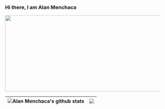 ### Hi there, I am Alan Menchaca
<img align="center" src="https://mir-s3-cdn-cf.behance.net/project_modules/max_1200/223e6792880429.5e569ff84ebef.gif" width="700" height="250"/>

<!--<img src="https://github-readme-stats.vercel.app/api?username=alanmenchaca&show_icons=true&hide=issues&include_all_commits=true&theme=prussian" width="300" height="200"/> <img src="https://github-readme-stats.vercel.app/api/top-langs/?username=alanmenchaca&theme=prussian&layout=compact" width="300" height="200"/>-->

| <img align="center" src="https://github-readme-stats.vercel.app/api?username=alanmenchaca&show_icons=true&hide=issues&include_all_commits=true&theme=prussian" alt="Alan Menchaca's github stats" /></a> | <a href="https://github.com/anuraghazra/github-readme-stats"><img align="center" src="https://github-readme-stats.vercel.app/api/top-langs/?username=alanmenchaca&theme=prussian&layout=compact" /></a> |
| ------------- | ------------- |


<!--
**alanmenchaca/alanmenchaca** is a ✨ _special_ ✨ repository because its `README.md` (this file) appears on your GitHub profile.

Here are some ideas to get you started:

- 🔭 I’m currently working on ...
- 🌱 I’m currently learning ...
- 👯 I’m looking to collaborate on ...
- 🤔 I’m looking for help with ...
- 💬 Ask me about ...
- 📫 How to reach me: ...
- 😄 Pronouns: ...
- ⚡ Fun fact: ...
-->
